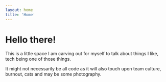 ```yaml
---
layout: home
title: 'Home'
---
```


# Hello there!
This is a little space I am carving out for myself to talk about things I like, tech being one of those things.

It might not necessarily be all code as it will also touch upon team culture, burnout, cats and may be some photography.



